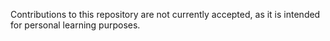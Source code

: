 Contributions to this repository are not currently accepted, as it is intended for personal learning purposes.